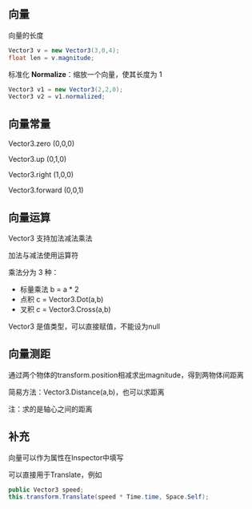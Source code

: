 ## 向量

向量的长度

```csharp
Vector3 v = new Vector3(3,0,4);
float len = v.magnitude;
```

标准化 **Normalize**：缩放一个向量，使其长度为 1

```csharp
Vector3 v1 = new Vector3(2,2,0);
Vector3 v2 = v1.normalized;
```



## 向量常量

Vector3.zero (0,0,0)

Vector3.up (0,1,0)

Vector3.right (1,0,0)

Vector3.forward (0,0,1)



## 向量运算

Vector3 支持加法减法乘法

加法与减法使用运算符

乘法分为 3 种：

-   标量乘法 b = a * 2
-   点积 c = Vector3.Dot(a,b)
-   叉积 c = Vector3.Cross(a,b)

Vector3 是值类型，可以直接赋值，不能设为null



## 向量测距

通过两个物体的transform.position相减求出magnitude，得到两物体间距离

简易方法：Vector3.Distance(a,b)，也可以求距离

注：求的是轴心之间的距离



## 补充

向量可以作为属性在Inspector中填写

可以直接用于Translate，例如
```csharp
public Vector3 speed;
this.transform.Translate(speed * Time.time, Space.Self);
```